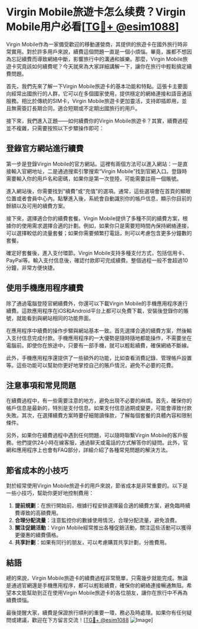 # Virgin Mobile旅遊卡怎么续费？Virgin Mobile用户必看[[TG💪+ @esim1088](https://t.me/s/esim1088)]

Virgin Mobile作為一家備受歡迎的移動運營商，其提供的旅遊卡在國外旅行時非常實用。對於許多用戶來說，續費這個問題一直是一個小煩惱。畢竟，誰都不想因為忘記續費而導致網絡中斷，影響旅行中的溝通和娛樂。那麼，Virgin Mobile旅遊卡究竟該如何續費呢？今天就來為大家詳細講解一下，讓你在旅行中輕鬆搞定續費問題。

首先，我們先來了解一下Virgin Mobile旅遊卡的基本功能和特點。這張卡主要面向經常出國旅行的人群，它可以在多個國家使用，提供穩定的網絡連接和語音通話服務。相比於傳統的SIM卡，Virgin Mobile旅遊卡更加靈活，支持即插即用，並且無需簽訂長期合同，適合短期或不定期出國旅行的用戶。

接下來，我們進入正題——如何續費你的Virgin Mobile旅遊卡？其實，續費過程並不複雜，只需要按照以下步驟操作即可：

## 登錄官方網站進行續費

第一步是登錄Virgin Mobile的官方網站。這裡有兩個方法可以進入網站：一是直接輸入官網地址，二是通過搜索引擎搜索“Virgin Mobile”找到官網入口。登錄時需要輸入你的用戶名和密碼，如果你是第一次登陸，可能需要註冊一個賬號。

進入網站後，你需要找到“續費”或“充值”的選項。通常，這些選項會在首頁的顯眼位置或者會員中心內。點擊進入後，系統會自動識別你的帳戶信息，顯示你目前的餘額以及可用的續費方案。

接下來，選擇適合你的續費套餐。Virgin Mobile提供了多種不同的續費方案，根據你的使用需求選擇合適的計劃。例如，如果你只是需要短時間內保持網絡連接，可以選擇較低的流量套餐；如果你需要頻繁打電話，則可以考慮包含更多分鐘數的套餐。

確定好套餐後，進入支付環節。Virgin Mobile支持多種支付方式，包括信用卡、PayPal等。輸入支付信息後，確認付款即可完成續費。整個過程一般不會超過10分鐘，非常方便快捷。

## 使用手機應用程序續費

除了通過電腦登陸官網續費外，你還可以下載Virgin Mobile的手機應用程序進行續費。這款應用程序在iOS和Android平台上都可以免費下載，安裝後登錄你的賬號，就能看到與網站相同的功能界面。

在應用程序中續費的操作步驟與網站基本一致。首先選擇合適的續費方案，然後輸入支付信息完成付款。手機應用程序的一大優勢是隨時隨地都能操作，不需要坐在電腦前。即使你在旅途中，只要有一部手機，就可以輕鬆續費，確保網絡不斷線。

此外，手機應用程序還提供了一些額外的功能，比如查看消費記錄、管理帳戶設置等。這些功能可以幫助你更好地掌控自己的賬戶情況，避免不必要的花費。

## 注意事項和常見問題

在續費過程中，有一些需要注意的地方，避免出現不必要的麻煩。首先，確保你的帳戶信息是最新的，特別是支付信息。如果支付信息過期或變更，可能會導致付款失敗。其次，在選擇續費方案時要仔細閱讀條款，了解每個套餐的具體內容和限制條件。

另外，如果你在續費過程中遇到任何問題，可以隨時聯繫Virgin Mobile的客戶服務。他們提供24小時在線客服，通過聊天或電話的方式解答你的疑問。此外，官網和應用程序上也會有FAQ部分，詳細介紹了各種常見問題的解決方法。

## 節省成本的小技巧

對於經常使用Virgin Mobile旅遊卡的用戶來說，節省成本是非常重要的。以下是一些小技巧，幫助你更好地控制費用：

1. **提前規劃**：在旅行開始前，根據行程安排選擇最合適的續費方案，避免臨時續費導致的高額費用。
2. **合理分配流量**：注意監控你的數據使用情況，合理分配流量，避免浪費。
3. **關注促銷活動**：Virgin Mobile經常推出各種促銷活動，關注這些活動可以獲得更優惠的續費價格。
4. **共享計劃**：如果有同行的朋友，可以考慮購買共享計劃，分擔費用。

## 結語

總的來說，Virgin Mobile旅遊卡的續費過程非常簡單，只需幾步就能完成。無論是通過官網還是手機應用程序，都可以輕鬆續費，確保你的網絡連接暢通無阻。希望本文能幫助到正在使用Virgin Mobile旅遊卡的各位朋友，讓你在旅行中不再為續費煩惱。

最後提醒大家，續費是保證旅行順利的重要一環，務必及時處理。如果你有任何疑問或建議，歡迎在下方留言交流！[[TG💪+ @esim1088](https://t.me/s/esim1088) ![Image](https://i.postimg.cc/4NQfJmqS/Snipaste-2025-05-13-00-14-12.png)]